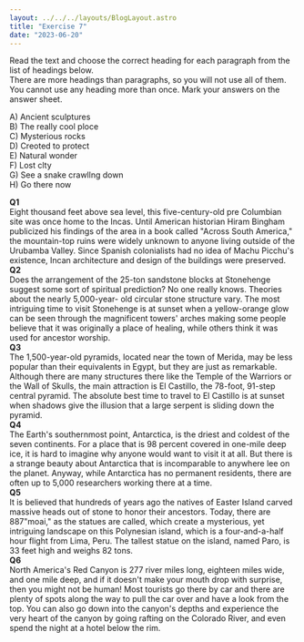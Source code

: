 ```yaml
---
layout: ../../../layouts/BlogLayout.astro
title: "Exercise 7"
date: "2023-06-20"
---
```


Read the text and choose the correct heading for each paragraph from the list of headings below.  
There are more headings than paragraphs, so you will not use all of them. You cannot use any heading more than once. Mark your answers on the answer sheet.

A) Ancient sculptures  
B) The really cool ploce  
C) Mysterious rocks  
D) Creoted to protect  
E) Natural wonder  
F) Lost clty  
G) See a snake crawllng down  
H) Go there now

**Q1**  
Eight thousand feet above sea level, this five-century-old pre Columbian site was once home to the Incas. Until American historian Hiram Bingham publicized his findings of the area in a book called "Across South America," the mountain-top ruins were widely unknown to anyone living outside of the Urubamba Valley. Since Spanish colonialists had no idea of Machu Picchu's existence, Incan architecture and design of the buildings were preserved.  
**Q2**  
Does the arrangement of the 25-ton sandstone blocks at Stonehenge suggest some sort of spiritual prediction? No one really knows. Theories about the nearly 5,000-year- old circular stone structure vary. The most intriguing time to visit Stonehenge is at sunset when a yellow-orange glow can be seen through the magnificent towers' arches making some people believe that it was originally a place of healing, while others think it was used for ancestor worship.  
**Q3**  
The 1,500-year-old pyramids, located near the town of Merida, may be less popular than their equivalents in Egypt, but they are just as remarkable. Although there are many structures there like the Temple of the Warriors or the Wall of Skulls, the main attraction is El Castillo, the 78-foot, 91-step central pyramid. The absolute best time to travel to El Castillo is at sunset when shadows give the illusion that a large serpent is sliding down the pyramid.  
**Q4**  
The Earth's southernmost point, Antarctica, is the driest and coldest of the seven continents. For a place that is 98 percent covered in one-mile deep ice, it is hard to imagine why anyone would want to visit it at all. But there is a strange beauty about Antarctica that is incomparable to anywhere lee on the planet. Anyway, while Antarctica has no permanent residents, there are often up to 5,000 researchers working there at a time.  
**Q5**  
It is believed that hundreds of years ago the natives of Easter Island carved massive heads out of stone to honor their ancestors. Today, there are 887"moai," as the statues are called, which create a mysterious, yet intriguing landscape on this Polynesian island, which is a four-and-a-half hour flight from Lima, Peru. The tallest statue on the island, named Paro, is 33 feet high and weighs 82 tons.  
**Q6**  
North America's Red Canyon is 277 river miles long, eighteen miles wide, and one mile deep, and if it doesn't make your mouth drop with surprise, then you might not be human! Most tourists go there by car and there are plenty of spots along the way to pull the car over and have a look from the top. You can also go down into the canyon's depths and experience the very heart of the canyon by going rafting on the Colorado River, and even spend the night at a hotel below the rim.

